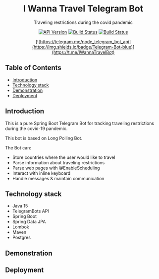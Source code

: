 <h1 align="center">I Wanna Travel Telegram Bot</h1>

<div align="center">
Traveling restrictions during the covid pandemic

[![API Version](https://img.shields.io/badge/telegrambots-5.0.1-blue)](https://github.com/rubenlagus/TelegramBots)
[![Build Status](https://img.shields.io/badge/jdk-15-orange)](https://www.oracle.com/java/technologies/javase/15-relnote-issues.html)
[![Build Status](https://img.shields.io/badge/spring-2.4.3-brightgreen)](https://spring.io)

[![https://telegram.me/node_telegram_bot_api](https://img.shields.io/badge/Telegram-Bot-blue)](https://t.me/IWannaTravelBot)
</div>

## Table of Contents

- [Introduction](#introduction)
- [Technology stack](#technology-stack)
- [Demonstration](#demonstration)
- [Deployment](#deployment)

## Introduction

This is a pure Spring Boot Telegram Bot for tracking traveling restrictions
during the covid-19 pandemic.

This bot is based on Long Polling Bot.

The Bot can:

- Store countries where the user would like to travel
- Parse information about traveling restrictions
- Parse web pages with @EnableScheduling
- Interact with inline keyboard
- Handle messages & maintain communication

## Technology stack

- Java 15
- TelegramBots API
- Spring Boot
- Spring Data JPA
- Lombok
- Maven
- Postgres

## Demonstration

## Deployment
